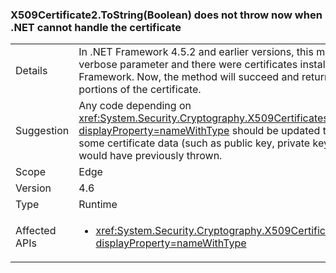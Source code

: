 ### X509Certificate2.ToString(Boolean) does not throw now when .NET cannot handle the certificate


|   |   |
|---|---|
|Details|In .NET Framework 4.5.2 and earlier versions, this method would throw if <code>true</code> was passed for the verbose parameter and there were certificates installed that weren't supported by the .NET Framework. Now, the method will succeed and return a valid string that omits the inaccessible portions of the certificate.|
|Suggestion|Any code depending on <xref:System.Security.Cryptography.X509Certificates.X509Certificate2.ToString(System.Boolean)?displayProperty=nameWithType> should be updated to expect that the returned string may exclude some certificate data (such as public key, private key, and extensions) in some cases in which the API would have previously thrown.|
|Scope|Edge|
|Version|4.6|
|Type|Runtime|
|Affected APIs|<ul><li><xref:System.Security.Cryptography.X509Certificates.X509Certificate2.ToString(System.Boolean)?displayProperty=nameWithType></li></ul>|

